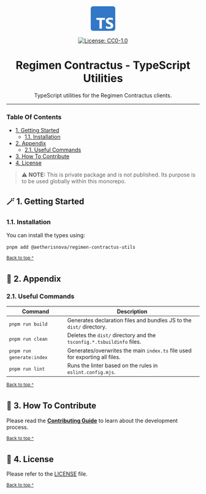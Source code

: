 <div align="center">
    <img alt="The TypeScript logo - a rounded corner blue square with a 'TS' in white" src="docs/images/icon@128x128.png" height="64" />
</div>

<div align="center">

[![License: CC0-1.0](https://img.shields.io/badge/License-CC0_1.0-brightgreen.svg)](./LICENSE)

</div>

<h1 align="center">
  Regimen Contractus - TypeScript Utilities
</h1>

<p align="center">
  TypeScript utilities for the Regimen Contractus clients.
</p>

---

### Table Of Contents

* [1. Getting Started](#-2-getting-started)
  - [1.1. Installation](#12-installation)
* [2. Appendix](#-2-appendix)
  - [2.1. Useful Commands](#21-useful-commands)
* [3. How To Contribute](#-3-how-to-contribute)
* [4. License](#-4-license)

> ⚠️ **NOTE:** This is private package and is not published. Its purpose is to be used globally within this monorepo.

## 🪄 1. Getting Started

### 1.1. Installation

You can install the types using:
```shell
pnpm add @aetherisnova/regimen-contractus-utils
```

<sup>[Back to top ^][table-of-contents]</sup>

## 📑 2. Appendix

### 2.1. Useful Commands

| Command                   | Description                                                                 |
|---------------------------|-----------------------------------------------------------------------------|
| `pnpm run build`          | Generates declaration files and bundles JS to the `dist/` directory.        |
| `pnpm run clean`          | Deletes the `dist/` directory and the `tsconfig.*.tsbuildinfo` files.       |
| `pnpm run generate:index` | Generates/overwrites the main `index.ts` file used for exporting all files. |
| `pnpm run lint`           | Runs the linter based on the rules in `eslint.config.mjs`.                  |

<sup>[Back to top ^][table-of-contents]</sup>

## 👏 3. How To Contribute

Please read the [**Contributing Guide**][contribute] to learn about the development process.

<sup>[Back to top ^][table-of-contents]</sup>

## 📄 4. License

Please refer to the [LICENSE][license] file.

<sup>[Back to top ^][table-of-contents]</sup>

<!-- links -->
[contribute]: ../../CONTRIBUTING.md
[license]: LICENSE
[table-of-contents]: #table-of-contents

